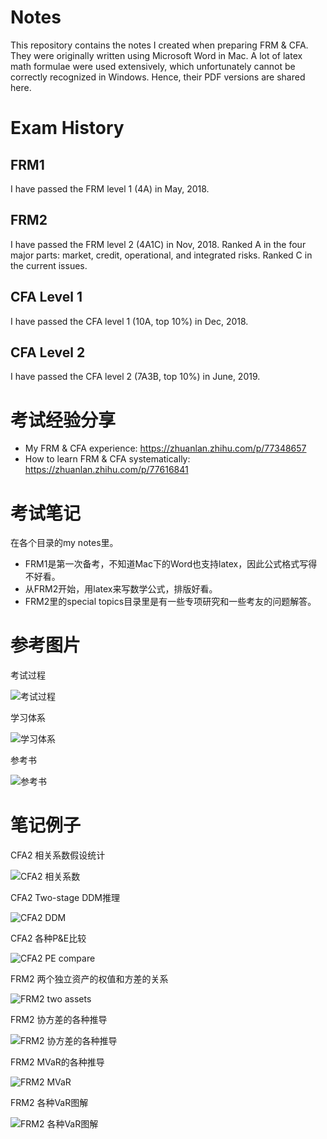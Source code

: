 Notes
=====
This repository contains the notes I created when preparing FRM & CFA. 
They were originally written using Microsoft Word in Mac. 
A lot of latex math formulae were used extensively, which 
unfortunately cannot be correctly recognized in Windows. 
Hence, their PDF versions are shared here. 

Exam History
============

FRM1 
----

I have passed the FRM level 1 (4A) in May, 2018.

FRM2
---- 

I have passed the FRM level 2 (4A1C) in Nov, 2018. 
Ranked A in the four major parts: market, credit, operational, and integrated risks.
Ranked C in the current issues.

CFA Level 1
-----------

I have passed the CFA level 1 (10A, top 10%) in Dec, 2018.

CFA Level 2
-----------

I have passed the CFA level 2 (7A3B, top 10%) in June, 2019.


考试经验分享
===========
* My FRM & CFA experience: https://zhuanlan.zhihu.com/p/77348657
* How to learn FRM & CFA systematically:  https://zhuanlan.zhihu.com/p/77616841

考试笔记
=======
在各个目录的my notes里。

* FRM1是第一次备考，不知道Mac下的Word也支持latex，因此公式格式写得不好看。
* 从FRM2开始，用latex来写数学公式，排版好看。
* FRM2里的special topics目录里是有一些专项研究和一些考友的问题解答。


参考图片
======
考试过程

![考试过程](https://raw.githubusercontent.com/qiaoliangxiang/cfa/master/image/history.png)

学习体系

![学习体系](https://raw.githubusercontent.com/qiaoliangxiang/cfa/master/image/knowledge_system.png)

参考书

![参考书](https://raw.githubusercontent.com/qiaoliangxiang/cfa/master/image/book.png)


笔记例子
======

CFA2 相关系数假设统计

![CFA2 相关系数](https://raw.githubusercontent.com/qiaoliangxiang/cfa/master/image/cfa2%20correlation.png)

CFA2 Two-stage DDM推理

![CFA2 DDM](https://raw.githubusercontent.com/qiaoliangxiang/cfa/master/image/cfa2%20equity%20formula.png)

CFA2 各种P&E比较

![CFA2 PE compare](https://raw.githubusercontent.com/qiaoliangxiang/cfa/master/image/cfa2%20pe%20compare.png)


FRM2 两个独立资产的权值和方差的关系

![FRM2 two assets](https://raw.githubusercontent.com/qiaoliangxiang/cfa/master/image/frm2%20MVaR%20equal.png)


FRM2 协方差的各种推导

![FRM2 协方差的各种推导](https://raw.githubusercontent.com/qiaoliangxiang/cfa/master/image/frm2%20covariance.png)

FRM2 MVaR的各种推导

![FRM2 MVaR](https://raw.githubusercontent.com/qiaoliangxiang/cfa/master/image/frm2%20mvar.png)


FRM2 各种VaR图解 

![FRM2 各种VaR图解](https://raw.githubusercontent.com/qiaoliangxiang/cfa/master/image/frm2%20vars.png)
